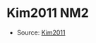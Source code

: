 <a name="material" />

# Kim2011 NM2
<script type="application/ld+json">
  {
    "@context": "https://schema.org/",
    "@type": "ChemicalSubstance",
    "http://purl.org/dc/terms/conformsTo":
      {
        "@type": "CreativeWork",
        "@id": "https://bioschemas.org/profiles/ChemicalSubstance/0.4-RELEASE/"
      },
    "@id": "https://egonw.github.io/nanowiki/nanowiki294.html#material",
    "name": "Kim2011 NM2",
    "sameAs": "http://127.0.0.1/mediawiki/index.php/Special:URIResolver/Kim2011_NM2"
  }
</script>


* Source: [Kim2011](http://127.0.0.1/mediawiki/index.php/Special:URIResolver/Kim2011)
